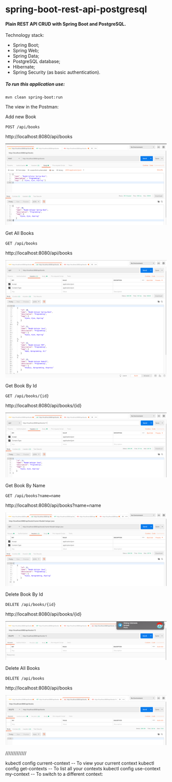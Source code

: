 # spring-boot-rest-api-postgresql

#### Plain REST API CRUD with Spring Boot and PostgreSQL.

Technology stack:

* Spring Boot;
* Spring Web;
* Spring Data;
* PostgreSQL database;
* Hibernate;
* Spring Security (as basic authentication).

##### To run this application use:

`mvn clean spring-boot:run`

The view in the Postman:

Add new Book

`POST /api/books`

http://localhost:8080/api/books

![Add New Book](img/add.png "Add New Book")

Get All Books

`GET /api/books`

http://localhost:8080/api/books

![Get All Books](img/list.png "Get All Books")

Get Book By Id

`GET /api/books/{id}`

http://localhost:8080/api/books/{id}

![Get Book By Id](img/getId.png "Get Book By Id")

Get Book By Name

`GET /api/books?name=name`

http://localhost:8080/api/books?name=name

![Get Book By Name](img/name.png "Get Book By Name")

Delete Book By Id

`DELETE /api/books/{id}`

http://localhost:8080/api/books/{id}

![Delete Book By Id](img/deleteId.png "Delete Book By Id")

Delete All Books

`DELETE /api/books`

http://localhost:8080/api/books

![Delete All Books](img/deleteAll.png "Delete All Books")





/////////////

kubectl config current-context -- To view your current context
kubectl config get-contexts -- To list all your contexts
kubectl config use-context my-context -- To switch to a different context:
